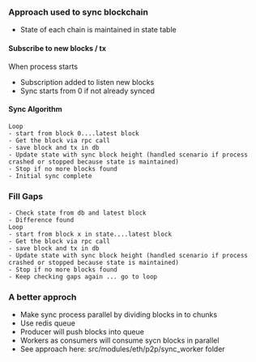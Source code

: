 ### Approach used to sync blockchain
- State of each chain is maintained in state table

#### Subscribe to new blocks / tx
When process starts 
- Subscription added to listen new blocks
- Sync starts from 0 if not already synced

#### Sync Algorithm
```
Loop
- start from block 0....latest block
- Get the block via rpc call
- save block and tx in db
- Update state with sync block height (handled scenario if process crashed or stopped because state is maintained)
- Stop if no more blocks found
- Initial sync complete 
```

### Fill Gaps
```
- Check state from db and latest block
- Difference found
Loop
- start from block x in state....latest block
- Get the block via rpc call
- save block and tx in db
- Update state with sync block height (handled scenario if process crashed or stopped because state is maintained)
- Stop if no more blocks found
- Keep checking gaps again ... go to loop 
```

### A better approch 
- Make sync process parallel by dividing blocks in to chunks
- Use redis queue 
- Producer will push blocks into queue
- Workers as consumers will consume sycn blocks in parallel
- See approach here: src/modules/eth/p2p/sync_worker folder